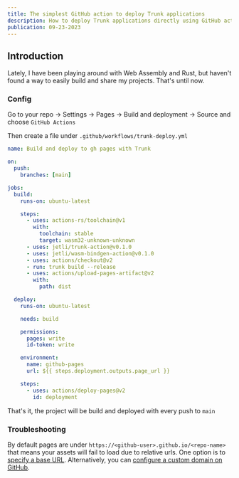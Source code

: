 ```yaml
---
title: The simplest GitHub action to deploy Trunk applications
description: How to deploy Trunk applications directly using GitHub actions. No need to deploy from a branch on a separate workflow.
publication: 09-23-2023
---
```

## Introduction

Lately, I have been playing around with Web Assembly and Rust, but haven't found a way to easily build and share my projects. That's until now.

### Config

Go to your repo &rightarrow; Settings &rightarrow; Pages &rightarrow; Build and deployment &rightarrow; Source and choose `GitHub Actions`

Then create a file under `.github/workflows/trunk-deploy.yml`

```yaml
name: Build and deploy to gh pages with Trunk

on:
  push:
    branches: [main]

jobs:
  build:
    runs-on: ubuntu-latest

    steps:
      - uses: actions-rs/toolchain@v1
        with:
          toolchain: stable
          target: wasm32-unknown-unknown
      - uses: jetli/trunk-action@v0.1.0
      - uses: jetli/wasm-bindgen-action@v0.1.0
      - uses: actions/checkout@v2
      - run: trunk build --release
      - uses: actions/upload-pages-artifact@v2
        with:
          path: dist

  deploy:
    runs-on: ubuntu-latest

    needs: build

    permissions:
      pages: write
      id-token: write

    environment:
      name: github-pages
      url: ${{ steps.deployment.outputs.page_url }}

    steps:
      - uses: actions/deploy-pages@v2
        id: deployment
```

That's it, the project will be build and deployed with every push to `main`

### Troubleshooting

By default pages are under `https://<github-user>.github.io/<repo-name>` that means your assets will fail to load due to relative urls. One option is to [specify a base URL](https://vitejs.dev/config/shared-options.html#base). Alternatively, you can [configure a custom domain on GitHub](https://docs.github.com/articles/using-a-custom-domain-with-github-pages/).
